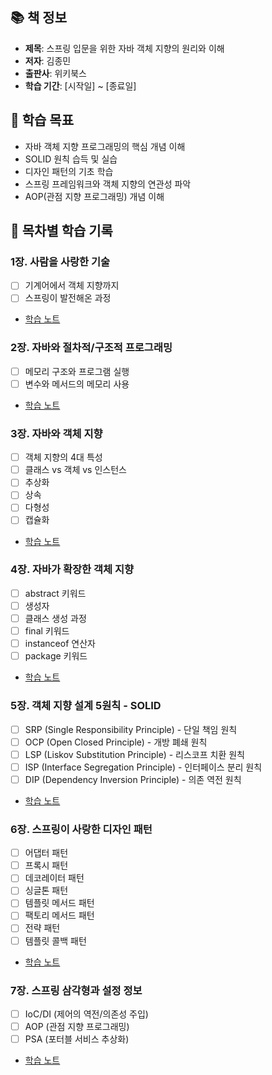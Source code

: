 ## 📚 책 정보
- **제목**: 스프링 입문을 위한 자바 객체 지향의 원리와 이해
- **저자**: 김종민
- **출판사**: 위키북스
- **학습 기간**: [시작일] ~ [종료일]

## 🎯 학습 목표
- 자바 객체 지향 프로그래밍의 핵심 개념 이해
- SOLID 원칙 습득 및 실습
- 디자인 패턴의 기초 학습
- 스프링 프레임워크와 객체 지향의 연관성 파악
- AOP(관점 지향 프로그래밍) 개념 이해

## 📖 목차별 학습 기록

### 1장. 사람을 사랑한 기술
- [ ] 기계어에서 객체 지향까지
- [ ] 스프링이 발전해온 과정
- [학습 노트](./ch01/README.md)

### 2장. 자바와 절차적/구조적 프로그래밍
- [ ] 메모리 구조와 프로그램 실행
- [ ] 변수와 메서드의 메모리 사용
- [학습 노트](./ch02/README.md)

### 3장. 자바와 객체 지향
- [ ] 객체 지향의 4대 특성
- [ ] 클래스 vs 객체 vs 인스턴스
- [ ] 추상화
- [ ] 상속
- [ ] 다형성
- [ ] 캡슐화
- [학습 노트](./ch03/README.md)

### 4장. 자바가 확장한 객체 지향
- [ ] abstract 키워드
- [ ] 생성자
- [ ] 클래스 생성 과정
- [ ] final 키워드
- [ ] instanceof 연산자
- [ ] package 키워드
- [학습 노트](./ch04/README.md)

### 5장. 객체 지향 설계 5원칙 - SOLID
- [ ] SRP (Single Responsibility Principle) - 단일 책임 원칙
- [ ] OCP (Open Closed Principle) - 개방 폐쇄 원칙
- [ ] LSP (Liskov Substitution Principle) - 리스코프 치환 원칙
- [ ] ISP (Interface Segregation Principle) - 인터페이스 분리 원칙
- [ ] DIP (Dependency Inversion Principle) - 의존 역전 원칙
- [학습 노트](./ch05/README.md)

### 6장. 스프링이 사랑한 디자인 패턴
- [ ] 어댑터 패턴
- [ ] 프록시 패턴
- [ ] 데코레이터 패턴
- [ ] 싱글톤 패턴
- [ ] 템플릿 메서드 패턴
- [ ] 팩토리 메서드 패턴
- [ ] 전략 패턴
- [ ] 템플릿 콜백 패턴
- [학습 노트](./ch06/README.md)

### 7장. 스프링 삼각형과 설정 정보
- [ ] IoC/DI (제어의 역전/의존성 주입)
- [ ] AOP (관점 지향 프로그래밍)
- [ ] PSA (포터블 서비스 추상화)
- [학습 노트](./ch07/README.md)
